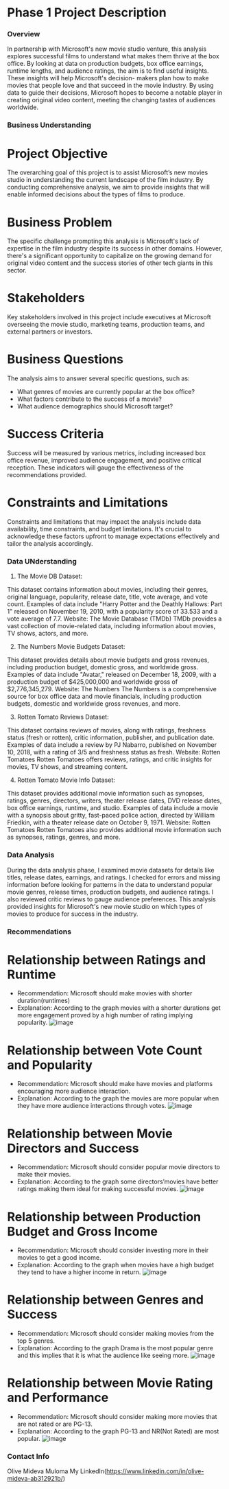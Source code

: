 # Phase 1 Project Description

### Overview
In partnership with Microsoft's new movie studio venture, this analysis explores successful films to understand what makes them thrive at the box office. By looking at data on production budgets, box office earnings, runtime lengths, and audience ratings, the aim is to find useful insights. These insights will help Microsoft's decision- makers plan how to make movies that people love and that succeed in the movie industry. By using data to guide their decisions, Microsoft hopes to become a notable player in creating original video content, meeting the changing tastes of audiences worldwide.

### Business Understanding

# Project Objective
The overarching goal of this project is to assist Microsoft’s new movies studio in understanding the current landscape of the film industry. By conducting comprehensive analysis, we aim to provide insights that will enable informed decisions about the types of films to produce.

# Business Problem
The specific challenge prompting this analysis is Microsoft's lack of expertise in the film industry despite its success in other domains. However, there's a significant opportunity to capitalize on the growing demand for original video content and the success stories of other tech giants in this sector.

 # Stakeholders
 Key stakeholders involved in this project include executives at Microsoft overseeing the movie studio, marketing teams, production teams, and external partners or investors.

# Business Questions
The analysis aims to answer several specific questions, such as:
* What genres of movies are currently popular at the box office?
* What factors contribute to the success of a movie?
* What audience demographics should Microsoft target?

# Success Criteria
Success will be measured by various metrics, including increased box office revenue, improved audience engagement, and positive critical reception. These indicators will gauge the effectiveness of the recommendations provided.

# Constraints and Limitations
Constraints and limitations that may impact the analysis include data availability, time constraints, and budget limitations. It's crucial to acknowledge these factors upfront to manage expectations effectively and tailor the analysis accordingly.

### Data UNderstanding
1. The Movie DB Dataset:

This dataset contains information about movies, including their genres, original language, popularity, release date, title, vote average, and vote count. Examples of data include "Harry Potter and the Deathly Hallows: Part 1" released on November 19, 2010, with a popularity score of 33.533 and a vote average of 7.7. 
Website: The Movie Database (TMDb)
TMDb provides a vast collection of movie-related data, including information about movies, TV shows, actors, and more.

2. The Numbers Movie Budgets Dataset:

This dataset provides details about movie budgets and gross revenues, including production budget, domestic gross, and worldwide gross. Examples of data include "Avatar," released on December 18, 2009, with a production budget of $425,000,000 and worldwide gross of $2,776,345,279.
Website: The Numbers
The Numbers is a comprehensive source for box office data and movie financials, including production budgets, domestic and worldwide gross revenues, and more.

3. Rotten Tomato Reviews Dataset:

This dataset contains reviews of movies, along with ratings, freshness status (fresh or rotten), critic information, publisher, and publication date. Examples of data include a review by PJ Nabarro, published on November 10, 2018, with a rating of 3/5 and freshness status as fresh.
Website: Rotten Tomatoes
Rotten Tomatoes offers reviews, ratings, and critic insights for movies, TV shows, and streaming content.

4. Rotten Tomato Movie Info Dataset:

This dataset provides additional movie information such as synopses, ratings, genres, directors, writers, theater release dates, DVD release dates, box office earnings, runtime, and studio. Examples of data include a movie with a synopsis about gritty, fast-paced police action, directed by William Friedkin, with a theater release date on October 9, 1971.
Website: Rotten Tomatoes
Rotten Tomatoes also provides additional movie information such as synopses, ratings, genres, and more.

### Data Analysis

During the data analysis phase, I examined movie datasets for details like titles, release dates, earnings, and ratings. I checked for errors and missing information before looking for patterns in the data to understand popular movie genres, release times, production budgets, and audience ratings. I also reviewed critic reviews to gauge audience preferences. This analysis provided insights for Microsoft's new movie studio on which types of movies to produce for success in the industry.

### Recommendations

# Relationship between Ratings and Runtime

* Recommendation: Microsoft should make movies with shorter duration(runtimes)
* Explanation: According to the graph movies with a shorter durations get more engagement proved by a high number of rating implying popularity.
![image](https://github.com/learn-co-curriculum/dsc-phase-1-project-v2-4/assets/67095878/efafeb6d-de4b-4f4d-b737-425166f4abea)

# Relationship between Vote Count and Popularity

* Recommendation: Microsoft should make have movies and platforms encouraging more audience interaction.
* Explanation: According to the graph the movies are more popular when they have more audience interactions through votes.
 ![image](https://github.com/learn-co-curriculum/dsc-phase-1-project-v2-4/assets/67095878/efafeb6d-de4b-4f4d-b737-425166f4abea)
 
# Relationship between Movie Directors and Success

* Recommendation: Microsoft should consider popular movie directors to make their movies.
* Explanation: According to the graph some directors’movies have better ratings making them ideal for making successful movies.
![image](https://github.com/learn-co-curriculum/dsc-phase-1-project-v2-4/assets/67095878/efafeb6d-de4b-4f4d-b737-425166f4abea)

# Relationship between Production Budget and Gross Income

* Recommendation: Microsoft should consider investing more in their movies to get a good income.
* Explanation: According to the graph when movies have a high budget they tend to have a higher income in return.
![image](https://github.com/learn-co-curriculum/dsc-phase-1-project-v2-4/assets/67095878/efafeb6d-de4b-4f4d-b737-425166f4abea)

# Relationship between Genres and Success

* Recommendation: Microsoft should consider making movies from the top 5 genres.
* Explanation: According to the graph Drama is the most popular genre and this implies that it is what the audience like seeing more.
![image](https://github.com/learn-co-curriculum/dsc-phase-1-project-v2-4/assets/67095878/efafeb6d-de4b-4f4d-b737-425166f4abea)

# Relationship between Movie Rating and Performance

* Recommendation: Microsoft should consider making more movies that are not rated or are PG-13.
* Explanation: According to the graph PG-13 and NR(Not Rated) are most popular.
![image](https://github.com/learn-co-curriculum/dsc-phase-1-project-v2-4/assets/67095878/efafeb6d-de4b-4f4d-b737-425166f4abea)

### Contact Info
Olive Mideva Muloma
My LinkedIn(https://www.linkedin.com/in/olive-mideva-ab312921b/)
